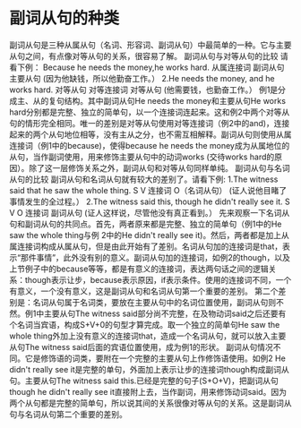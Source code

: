 # 副词从句的种类

副词从句是三种从属从句（名词、形容词、副词从句）中最简单的一种。它与主要从句之间，有点像对等从句的关系，很容易了解。
副词从句与对等从句的比较
请看下例：
Because he needs the money,he works hard.
从属连接词 副词从句 主要从句
(因为他缺钱，所以他勤奋工作。）
2.He needs the money, and he works hard.
对等从句 对等连接词 对等从句
(他需要钱，也勤奋工作。）
例1是分成主、从的复句结构。其中副词从句He needs the money和主要从句He works hard分别都是完整、独立的简单句，以一个连接词连起来。这和例2中两个对等从句的情形完全相同。唯一的差别是对等从句使用对等连接词（例2中的and)，连接起来的两个从句地位相等，没有主从之分，也不需互相解释。副词从句则使用从属连接词（例1中的because)，使得because he needs the money成为从属地位的从句，当作副词使用，用来修饰主要从句中的动词works (交待works hard的原因）。除了这一层修饰关系之外，副词从句和对等从句同样单纯。
副词从句与名词从句的比较
副词从句和名词从句就有较大的差别了。请看下例:
1.The witness said that he saw the whole thing.
S V 连接词 O（名词从句）
(证人说他目睹了事情发生的全过程。）
2.The witness said this, though he didn't really see it.
S V O 连接词 副词从句
(证人这样说，尽管他没有真正看到。）
先来观察一下名词从句和副词从句的共同点。首先，两者原来都是完整、独立的简单句（例1中的He saw the whole thing与例 2中的He didn't really see it)。然后，两者都是加上从属连接词构成从属从句，但是由此开始有了差别。名词从句加的连接词是that，表示“那件事情”，此外没有别的意义。副词从句加的连接词，如例2的though，以及上节例子中的because等等，都是有意义的连接词，表达两句话之间的逻辑关系：though表示让步，because表示原因，if表示条件。使用的连接词不同，一个有意义，一个没有意义，这是副词从句和名词从句第一个重要的差别。
第二个差别是：名词从句属于名词类，要放在主要从句中的名词位置使用，副词从句则不然。例1中主要从句The witness said部分尚不完整，在及物动词said之后还要有个名词当宾语，构成S+V+0的句型才算完成。取一个独立的简单句He saw the whole thing外加上没有意义的连接词that，造成一个名词从句，就可以放入主要从句The witness said后面的宾语位置使用，成为例1的形状。
副词从句情况不同。它是修饰语的词类，要附在一个完整的主要从句上作修饰语使用。如例2 He didn't really see it是完整的单句，外面加上表示让步的连接词though构成副词从句。主要从句The witness said this.已经是完整的句子(S+O+V)，把副词从句though he didn't really see it直接附上去，当作副词，用来修饰动词said。因为两个从句都是完整的简单句，所以说其间的关系很像对等从句的关系。这是副词从句与名词从句第二个重要的差别。
